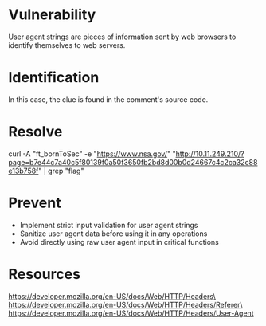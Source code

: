 # Vulnerability

User agent strings are pieces of information sent by web browsers to identify themselves to web servers.

# Identification

In this case, the clue is found in the comment's source code.

# Resolve

curl -A "ft_bornToSec" -e "https://www.nsa.gov/" "http://10.11.249.210/?page=b7e44c7a40c5f80139f0a50f3650fb2bd8d00b0d24667c4c2ca32c88e13b758f" | grep "flag"

# Prevent

- Implement strict input validation for user agent strings
- Sanitize user agent data before using it in any operations
- Avoid directly using raw user agent input in critical functions

# Resources

https://developer.mozilla.org/en-US/docs/Web/HTTP/Headers\
https://developer.mozilla.org/en-US/docs/Web/HTTP/Headers/Referer\
https://developer.mozilla.org/en-US/docs/Web/HTTP/Headers/User-Agent
